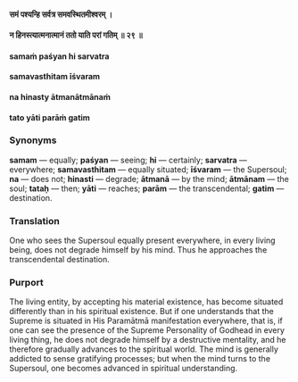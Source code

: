 #### समं पश्यन्हि सर्वत्र समवस्थितमीश्वरम् ।
#### न हिनस्त्यात्मनात्मानं ततो याति परां गतिम् ॥ २९ ॥

#### samaṁ paśyan hi sarvatra
#### samavasthitam īśvaram
#### na hinasty ātmanātmānaṁ
#### tato yāti parāṁ gatim

### Synonyms

**samam** — equally; **paśyan** — seeing; **hi** — certainly; **sarvatra** — everywhere; **samavasthitam** — equally situated; **īśvaram** — the Supersoul; **na** — does not; **hinasti** — degrade; **ātmanā** — by the mind; **ātmānam** — the soul; **tataḥ** — then; **yāti** — reaches; **parām** — the transcendental; **gatim** — destination.

### Translation

One who sees the Supersoul equally present everywhere, in every living being, does not degrade himself by his mind. Thus he approaches the transcendental destination.

### Purport

The living entity, by accepting his material existence, has become situated differently than in his spiritual existence. But if one understands that the Supreme is situated in His Paramātmā manifestation everywhere, that is, if one can see the presence of the Supreme Personality of Godhead in every living thing, he does not degrade himself by a destructive mentality, and he therefore gradually advances to the spiritual world. The mind is generally addicted to sense gratifying processes; but when the mind turns to the Supersoul, one becomes advanced in spiritual understanding.